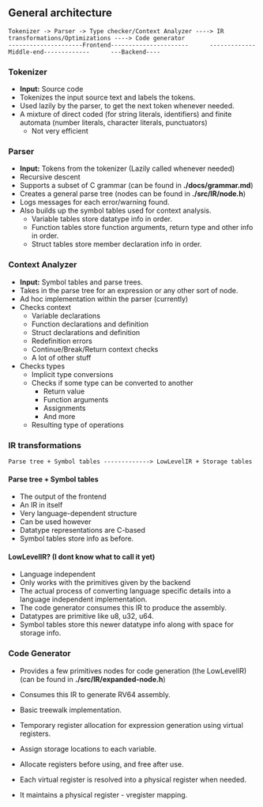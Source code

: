 
## General architecture
```
Tokenizer -> Parser -> Type checker/Context Analyzer ----> IR transformations/Optimizations ----> Code generator 
---------------------Frontend----------------------      -------------Middle-end-------------      ---Backend----
```
### Tokenizer 
- **Input:** Source code
- Tokenizes the input source text and labels the tokens.
- Used lazily by the parser, to get the next token whenever needed.
- A mixture of direct coded (for string literals, identifiers) and finite automata (number literals, character literals, punctuators)
    - Not very efficient


### Parser
- **Input:** Tokens from the tokenizer (Lazily called whenever needed)
- Recursive descent 
- Supports a subset of C grammar (can be found in **./docs/grammar.md**)
- Creates a general parse tree (nodes can be found in **./src/IR/node.h**)
- Logs messages for each error/warning found.
- Also builds up the symbol tables used for context analysis.
    - Variable tables store datatype info in order.
    - Function tables store function arguments, return type and other info in order.
    - Struct tables store member declaration info in order.

### Context Analyzer
- **Input:** Symbol tables and parse trees.
- Takes in the parse tree for an expression or any other sort of node.
- Ad hoc implementation within the parser (currently)
- Checks context 
    - Variable declarations
    - Function declarations and definition
    - Struct declarations and definition
    - Redefinition errors
    - Continue/Break/Return context checks
    - A lot of other stuff
- Checks types
    - Implicit type conversions
    - Checks if some type can be converted to another
        - Return value 
        - Function arguments
        - Assignments 
        - And more
    - Resulting type of operations

### IR transformations
```
Parse tree + Symbol tables -------------> LowLevelIR + Storage tables
```


#### Parse tree + Symbol tables
- The output of the frontend
- An IR in itself
- Very language-dependent structure
- Can be used however
- Datatype representations are C-based
- Symbol tables store info as before.

#### LowLevelIR? (I dont know what to call it yet)
- Language independent 
- Only works with the primitives given by the backend
- The actual process of converting language specific details into a language independent implementation.
- The code generator consumes this IR to produce the assembly.
- Datatypes are primitive like u8, u32, u64.
- Symbol tables store this newer datatype info along with space for storage info. 

### Code Generator
- Provides a few primitives nodes for code generation (the LowLevelIR) (can be found in **./src/IR/expanded-node.h**)
- Consumes this IR to generate RV64 assembly.
- Basic treewalk implementation.
- Temporary register allocation for expression generation using virtual registers.

- Assign storage locations to each variable.
- Allocate registers before using, and free after use.
- Each virtual register is resolved into a physical register when needed. 
- It maintains a physical register - vregister mapping.
